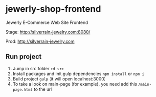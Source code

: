 # jewerly-shop-frontend
Jewerly E-Commerce Web Site Frontend

Stage: http://silverrain-jewelry.com:8080/

Prod: http://silverrain-jewelry.com

## Run project
1. Jump in src folder `cd src`
2. Install packages and init gulp dependencies `npm install` or `npm i`
3. Build project `gulp` (it will open localhost:3000)
4. To take a look on main-page (for example), you need add this `/main-page.html` to the url
